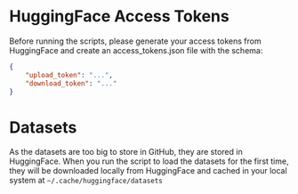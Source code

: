 # HuggingFace Access Tokens

Before running the scripts, please generate your access tokens from HuggingFace and create an access_tokens.json file with the schema:
```json
{
    "upload_token": "...",
    "download_token": "..."
}
```

# Datasets

As the datasets are too big to store in GitHub, they are stored in HuggingFace. When you run the script to load the datasets for the first time, they will be downloaded locally from HuggingFace and cached in your local system at `~/.cache/huggingface/datasets`
